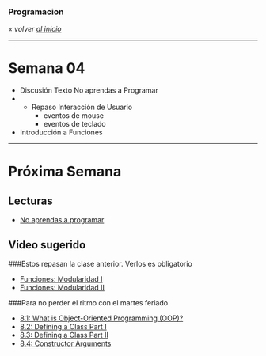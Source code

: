 ### Programacion
*« volver [al inicio](https://github.com/sergiomajluf/programacion)*

---

# Semana 04

* Discusión Texto No aprendas a Programar
* * Repaso Interacción de Usuario
	* eventos de mouse
	* eventos de teclado
* Introducción a Funciones


---



# Próxima Semana
## Lecturas
* [No aprendas a programar](https://techcrunch.com/2016/05/10/please-dont-learn-to-code/)


## Video sugerido
###Estos repasan la clase anterior. Verlos es obligatorio

* [Funciones: Modularidad I](https://www.acamica.com/clases/389/programacion-creativa-con-processing/funciones-modularidad)
* [Funciones: Modularidad II](https://www.acamica.com/clases/409/programacion-creativa-con-processing/funciones-modularidad-ii)

###Para no perder el ritmo con el martes feriado

* [8.1: What is Object-Oriented Programming (OOP)?](https://www.youtube.com/watch?v=YcbcfkLzgvs)
* [8.2: Defining a Class Part I](https://www.youtube.com/watch?v=lmgcMPRa1qw)
* [8.3: Defining a Class Part II](https://www.youtube.com/watch?v=XwfOVFelLoo)
* [8.4: Constructor Arguments](https://www.youtube.com/watch?v=NrwaKOsplZk)

	

